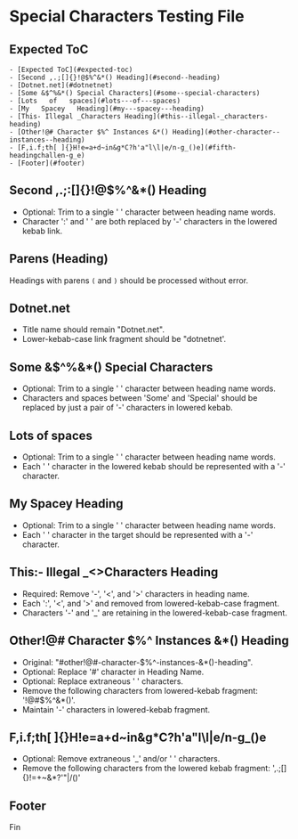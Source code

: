 # Special Characters Testing File

## Expected ToC

```text
- [Expected ToC](#expected-toc)
- [Second ,.;[]{}!@$%^&*() Heading](#second--heading)
- [Dotnet.net](#dotnetnet)
- [Some &$^%&*() Special Characters](#some--special-characters)
- [Lots   of   spaces](#lots---of---spaces)
- [My   Spacey   Heading](#my---spacey---heading)
- [This- Illegal _Characters Heading](#this--illegal-_characters-heading)
- [Other!@# Character $%^ Instances &*() Heading](#other-character--instances--heading)
- [F,i.f;th[ ]{}H!e=a+d~in&g*C?h'a"l\l|e/n-g_()e](#fifth-headingchallen-g_e)
- [Footer](#footer)
```

## Second ,.;:[]{}!@$%^&*() Heading

- Optional: Trim to a single ' ' character between heading name words.
- Character ':' and ' ' are both replaced by '-' characters in the lowered kebab link.

## Parens (Heading)

Headings with parens `(` and `)` should be processed without error.

## Dotnet.net

- Title name should remain "Dotnet.net".
- Lower-kebab-case link fragment should be "dotnetnet'.

## Some &$^%&*() Special Characters

- Optional: Trim to a single ' ' character between heading name words.
- Characters and spaces between 'Some' and 'Special' should be replaced by just a pair of '-' characters in lowered kebab.

## Lots   of   spaces

- Optional: Trim to a single ' ' character between heading name words.
- Each ' ' character in the lowered kebab should be represented with a '-' character.

## My   Spacey   Heading

- Optional: Trim to a single ' ' character between heading name words.
- Each ' ' character in the target should be represented with a '-' character.

## This:- Illegal _<>Characters Heading

- Required: Remove '-', '<', and '>' characters in heading name.
- Each ':', '<', and '>' and removed from lowered-kebab-case fragment.
- Characters '-' and '_' are retaining in the lowered-kebab-case fragment.

## Other!@# Character $%^ Instances &*() Heading

- Original: "#other!@#-character-$%^-instances-&*()-heading".
- Optional: Replace '#' character in Heading Name.
- Optional: Replace extraneous ' ' characters.
- Remove the following characters from lowered-kebab fragment: '!@#$%^&*()'.
- Maintain '-' characters in lowered-kebab fragment.

## F,i.f;th[ ]{}H!e=a+d~in&g*C?h'a"l\l|e/n-g_()e

- Optional: Remove extraneous '_' and/or ' ' characters.
- Remove the following characters from the lowered kebab fragment: ',.;[]{}!=+~&*?'"\|/()'

## Footer

Fin
